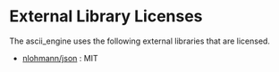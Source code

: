 # External Library Licenses

The ascii_engine uses the following external libraries that are licensed.
 - [nlohmann/json](https://github.com/nlohmann/json) : MIT

